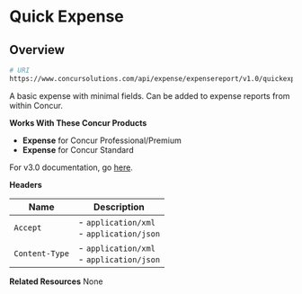 # Quick Expense

## Overview

```bash
# URI
https://www.concursolutions.com/api/expense/expensereport/v1.0/quickexpense
```

A basic expense with minimal fields. Can be added to expense reports from within Concur.

**Works With These Concur Products**

* **Expense** for Concur Professional/Premium
* **Expense** for Concur Standard

<aside class="notice">
  For v3.0 documentation, go <a href="/api-reference/expense/quick-expense/index.html">here</a>.
</aside>

**Headers**

| Name | Description |
| ---- | ----------- |
| `Accept` | - `application/xml` <br> - `application/json` |
| `Content-Type` | - `application/xml` <br> - `application/json` |

**Related Resources**
None
